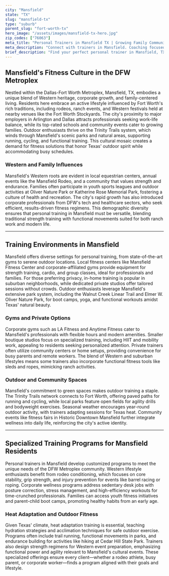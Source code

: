```yaml
---
city: "Mansfield"
state: "TX"
slug: "mansfield-tx"
type: "suburb"
parent_slug: "fort-worth-tx"
hero_image: "/assets/images/mansfield-tx-hero.jpg"
zip_codes: ["76063"]
meta_title: "Personal Trainers in Mansfield TX | Growing Family Community Fitness"
meta_description: "Connect with trainers in Mansfield. Coaching focused on rapidly growing community needs, family recreation, and suburban wellness programs."
brief_description: "Find your perfect personal trainer in Mansfield, TX, and achieve your fitness goals with expert guidance tailored to the DFW Metroplex lifestyle. Whether you're a Western enthusiast preparing for rodeo season, a busy corporate professional needing efficient workouts, a parent balancing family life, or an outdoor lover wanting to train on the Trinity Trails, our service matches you with certified trainers specializing in local needs. Get personalized one-on-one sessions, group fitness, or specialized programs designed for Mansfield's active community. Start your transformation today with a trainer who understands Fort Worth's unique blend of heritage and modern living."
---
```

## Mansfield's Fitness Culture in the DFW Metroplex

Nestled within the Dallas-Fort Worth Metroplex, Mansfield, TX, embodies a unique blend of Western heritage, corporate growth, and family-centered living. Residents here embrace an active lifestyle influenced by Fort Worth's rich traditions, including rodeos, ranch events, and Western festivals held at nearby venues like the Fort Worth Stockyards. The city's proximity to major employers in Arlington and Dallas attracts professionals seeking work-life balance, while its top-rated schools and community events cater to growing families. Outdoor enthusiasts thrive on the Trinity Trails system, which winds through Mansfield's scenic parks and natural areas, supporting running, cycling, and functional training. This cultural mosaic creates a demand for fitness solutions that honor Texas' outdoor spirit while accommodating busy schedules.

### Western and Family Influences
Mansfield's Western roots are evident in local equestrian centers, annual events like the Mansfield Rodeo, and a community that values strength and endurance. Families often participate in youth sports leagues and outdoor activities at Oliver Nature Park or Katherine Rose Memorial Park, fostering a culture of health and recreation. The city's rapid growth has also introduced corporate professionals from DFW's tech and healthcare sectors, who seek efficient, results-driven fitness regimens. This demographic diversity ensures that personal training in Mansfield must be versatile, blending traditional strength training with functional movements suited for both ranch work and modern life.

---

## Training Environments in Mansfield

Mansfield offers diverse settings for personal training, from state-of-the-art gyms to serene outdoor locations. Local fitness centers like Mansfield Fitness Center and corporate-affiliated gyms provide equipment for strength training, cardio, and group classes, ideal for professionals and families. For those preferring privacy, in-home training is popular in suburban neighborhoods, while dedicated private studios offer tailored sessions without crowds. Outdoor enthusiasts leverage Mansfield's extensive park system, including the Walnut Creek Linear Trail and Elmer W. Oliver Nature Park, for boot camps, yoga, and functional workouts amidst Texas' natural beauty.

### Gyms and Private Options
Corporate gyms such as LA Fitness and Anytime Fitness cater to Mansfield's professionals with flexible hours and modern amenities. Smaller boutique studios focus on specialized training, including HIIT and mobility work, appealing to residents seeking personalized attention. Private trainers often utilize community centers or home setups, providing convenience for busy parents and remote workers. The blend of Western and suburban lifestyles means some trainers also incorporate functional fitness tools like sleds and ropes, mimicking ranch activities.

### Outdoor and Community Spaces
Mansfield's commitment to green spaces makes outdoor training a staple. The Trinity Trails network connects to Fort Worth, offering paved paths for running and cycling, while local parks feature open fields for agility drills and bodyweight exercises. Seasonal weather encourages year-round outdoor activity, with trainers adapting sessions for Texas heat. Community events like fitness fairs in Historic Downtown Mansfield further integrate wellness into daily life, reinforcing the city's active identity.

---

## Specialized Training Programs for Mansfield Residents

Personal trainers in Mansfield develop customized programs to meet the unique needs of the DFW Metroplex community. Western lifestyle enthusiasts benefit from rodeo conditioning, which focuses on core stability, grip strength, and injury prevention for events like barrel racing or roping. Corporate wellness programs address sedentary desk jobs with posture correction, stress management, and high-efficiency workouts for time-crunched professionals. Families can access youth fitness initiatives and parent-child boot camps, promoting healthy habits from an early age.

### Heat Adaptation and Outdoor Fitness
Given Texas' climate, heat adaptation training is essential, teaching hydration strategies and acclimation techniques for safe outdoor exercise. Programs often include trail running, functional movements in parks, and endurance building for activities like hiking at Cedar Hill State Park. Trainers also design strength regimens for Western event preparation, emphasizing functional power and agility relevant to Mansfield's cultural events. These specialized offerings ensure every client—whether a rodeo athlete, busy parent, or corporate worker—finds a program aligned with their goals and lifestyle.